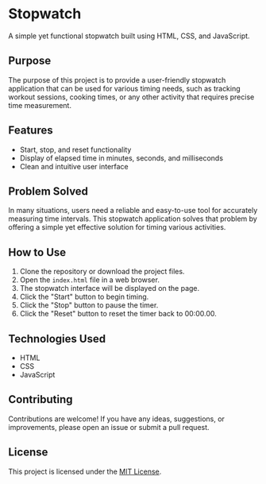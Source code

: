 # Stopwatch

A simple yet functional stopwatch built using HTML, CSS, and JavaScript.

## Purpose

The purpose of this project is to provide a user-friendly stopwatch application that can be used for various timing needs, such as tracking workout sessions, cooking times, or any other activity that requires precise time measurement.

## Features

- Start, stop, and reset functionality
- Display of elapsed time in minutes, seconds, and milliseconds
- Clean and intuitive user interface

## Problem Solved

In many situations, users need a reliable and easy-to-use tool for accurately measuring time intervals. This stopwatch application solves that problem by offering a simple yet effective solution for timing various activities.

## How to Use

1. Clone the repository or download the project files.
2. Open the `index.html` file in a web browser.
3. The stopwatch interface will be displayed on the page.
4. Click the "Start" button to begin timing.
5. Click the "Stop" button to pause the timer.
6. Click the "Reset" button to reset the timer back to 00:00.00.

## Technologies Used

- HTML
- CSS
- JavaScript

## Contributing

Contributions are welcome! If you have any ideas, suggestions, or improvements, please open an issue or submit a pull request.

## License

This project is licensed under the [MIT License](LICENSE).